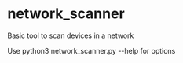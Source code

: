 # network_scanner
Basic tool to scan devices in a network

Use python3 network_scanner.py --help for options
